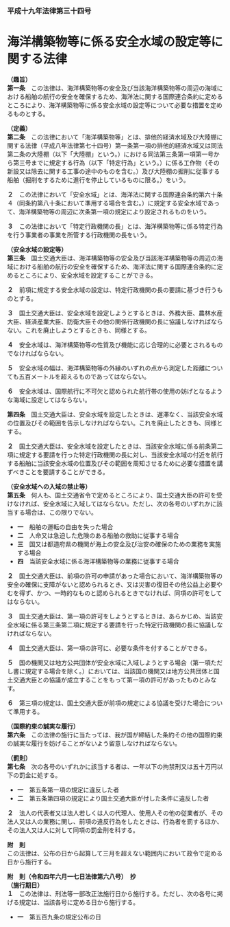 ### 平成十九年法律第三十四号  
# 海洋構築物等に係る安全水域の設定等に関する法律  
  
**（趣旨）**  
**第一条**　この法律は、海洋構築物等の安全及び当該海洋構築物等の周辺の海域における船舶の航行の安全を確保するため、海洋法に関する国際連合条約に定めるところにより、海洋構築物等に係る安全水域の設定等について必要な措置を定めるものとする。  
  
**（定義）**  
**第二条**　この法律において「海洋構築物等」とは、排他的経済水域及び大陸棚に関する法律（平成八年法律第七十四号）第一条第一項の排他的経済水域又は同法第二条の大陸棚（以下「大陸棚」という。）における同法第三条第一項第一号から第三号までに規定する行為（以下「特定行為」という。）に係る工作物（その新設又は除去に関する工事の途中のものを含む。）及び大陸棚の掘削に従事する船舶（掘削をするために進行を停止しているものに限る。）をいう。  
  
**２**　この法律において「安全水域」とは、海洋法に関する国際連合条約第六十条４（同条約第八十条において準用する場合を含む。）に規定する安全水域であって、海洋構築物等の周辺に次条第一項の規定により設定されるものをいう。  
  
**３**　この法律において「特定行政機関の長」とは、海洋構築物等に係る特定行為を行う事業者の事業を所管する行政機関の長をいう。  
  
**（安全水域の設定等）**  
**第三条**　国土交通大臣は、海洋構築物等の安全及び当該海洋構築物等の周辺の海域における船舶の航行の安全を確保するため、海洋法に関する国際連合条約に定めるところにより、安全水域を設定することができる。  
  
**２**　前項に規定する安全水域の設定は、特定行政機関の長の要請に基づき行うものとする。  
  
**３**　国土交通大臣は、安全水域を設定しようとするときは、外務大臣、農林水産大臣、経済産業大臣、防衛大臣その他の関係行政機関の長に協議しなければならない。これを廃止しようとするときも、同様とする。  
  
**４**　安全水域は、海洋構築物等の性質及び機能に応じ合理的に必要とされるものでなければならない。  
  
**５**　安全水域の幅は、海洋構築物等の外縁のいずれの点から測定した距離についても五百メートルを超えるものであってはならない。  
  
**６**　安全水域は、国際航行に不可欠と認められた航行帯の使用の妨げとなるような海域に設定してはならない。  
  
**第四条**　国土交通大臣は、安全水域を設定したときは、遅滞なく、当該安全水域の位置及びその範囲を告示しなければならない。これを廃止したときも、同様とする。  
  
**２**　国土交通大臣は、安全水域を設定したときは、当該安全水域に係る前条第二項に規定する要請を行った特定行政機関の長に対し、当該安全水域の付近を航行する船舶に当該安全水域の位置及びその範囲を周知させるために必要な措置を講ずべきことを要請することができる。  
  
**（安全水域への入域の禁止等）**  
**第五条**　何人も、国土交通省令で定めるところにより、国土交通大臣の許可を受けなければ、安全水域に入域してはならない。ただし、次の各号のいずれかに該当する場合は、この限りでない。  
* **一**　船舶の運転の自由を失った場合  
* **二**　人命又は急迫した危険のある船舶の救助に従事する場合  
* **三**　国又は都道府県の機関が海上の安全及び治安の確保のための業務を実施する場合  
* **四**　当該安全水域に係る海洋構築物等の業務に従事する場合  
  
**２**　国土交通大臣は、前項の許可の申請があった場合において、海洋構築物等の安全の確保に支障がないと認められるとき、又は災害の復旧その他公益上必要やむを得ず、かつ、一時的なものと認められるときでなければ、同項の許可をしてはならない。  
  
**３**　国土交通大臣は、第一項の許可をしようとするときは、あらかじめ、当該安全水域に係る第三条第二項に規定する要請を行った特定行政機関の長に協議しなければならない。  
  
**４**　国土交通大臣は、第一項の許可に、必要な条件を付することができる。  
  
**５**　国の機関又は地方公共団体が安全水域に入域しようとする場合（第一項ただし書に規定する場合を除く。）においては、当該国の機関又は地方公共団体と国土交通大臣との協議が成立することをもって第一項の許可があったものとみなす。  
  
**６**　第三項の規定は、国土交通大臣が前項の規定による協議を受けた場合について準用する。  
  
**（国際約束の誠実な履行）**  
**第六条**　この法律の施行に当たっては、我が国が締結した条約その他の国際約束の誠実な履行を妨げることがないよう留意しなければならない。  
  
**（罰則）**  
**第七条**　次の各号のいずれかに該当する者は、一年以下の拘禁刑又は五十万円以下の罰金に処する。  
* **一**　第五条第一項の規定に違反した者  
* **二**　第五条第四項の規定により国土交通大臣が付した条件に違反した者  
  
**２**　法人の代表者又は法人若しくは人の代理人、使用人その他の従業者が、その法人又は人の業務に関し、前項の違反行為をしたときは、行為者を罰するほか、その法人又は人に対して同項の罰金刑を科する。  
  
**附　則**  
この法律は、公布の日から起算して三月を超えない範囲内において政令で定める日から施行する。  
  
**附　則（令和四年六月一七日法律第六八号）　抄**  
**（施行期日）**  
**１**　この法律は、刑法等一部改正法施行日から施行する。ただし、次の各号に掲げる規定は、当該各号に定める日から施行する。  
* **一**　第五百九条の規定公布の日  
  
